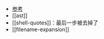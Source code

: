 - [参考](https://www.gnu.org/software/bash/manual/html_node/Shell-Expansions.html#Shell-Expansions)
- [[ast]]
- [[shell-quotes]]：最后一步被去掉了
- [[filename-expansion]]